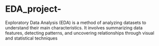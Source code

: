 # EDA_project-
Exploratory Data Analysis (EDA) is a method of analyzing datasets to understand their main characteristics. It involves summarizing data features, detecting patterns, and uncovering relationships through visual and statistical techniques
